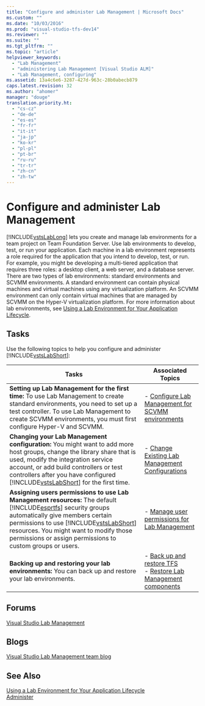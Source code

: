 ```yaml
---
title: "Configure and administer Lab Management | Microsoft Docs"
ms.custom: ""
ms.date: "10/03/2016"
ms.prod: "visual-studio-tfs-dev14"
ms.reviewer: ""
ms.suite: ""
ms.tgt_pltfrm: ""
ms.topic: "article"
helpviewer_keywords: 
  - "Lab Management"
  - "administering Lab Management [Visual Studio ALM]"
  - "Lab Management, configuring"
ms.assetid: 13a4c6e6-3287-427d-963c-28b0abecb879
caps.latest.revision: 32
ms.author: "ahomer"
manager: "douge"
translation.priority.ht: 
  - "cs-cz"
  - "de-de"
  - "es-es"
  - "fr-fr"
  - "it-it"
  - "ja-jp"
  - "ko-kr"
  - "pl-pl"
  - "pt-br"
  - "ru-ru"
  - "tr-tr"
  - "zh-cn"
  - "zh-tw"
---
```

# Configure and administer Lab Management
[!INCLUDE[vstsLabLong](../test/includes/vstslablong_md.md)] lets you create and manage lab environments for a team project on Team Foundation Server. Use lab environments to develop, test, or run your application. Each machine in a lab environment represents a role required for the application that you intend to develop, test, or run. For example, you might be developing a multi-tiered application that requires three roles: a desktop client, a web server, and a database server. There are two types of lab environments: standard environments and SCVMM environments. A standard environment can contain physical machines and virtual machines using any virtualization platform. An SCVMM environment can only contain virtual machines that are managed by SCVMM on the Hyper-V virtualization platform. For more information about lab environments, see [Using a Lab Environment for Your Application Lifecycle](../test/using-a-lab-environment-for-your-application-lifecycle.md).  
  
## Tasks  
 Use the following topics to help you configure and administer [!INCLUDE[vstsLabShort](../test/includes/vstslabshort_md.md)]:  
  
|Tasks|Associated Topics|  
|-----------|-----------------------|  
|**Setting up Lab Management for the first time:** To use Lab Management to create standard environments, you need to set up a test controller. To use Lab Management to create SCVMM environments, you must first configure Hyper-V and SCVMM.|-   [Configure Lab Management for SCVMM environments](../test/configure-lab-management-for-scvmm-environments.md)|  
|**Changing your Lab Management configuration:** You might want to add more host groups, change the library share that is used, modify the integration service account, or add build controllers or test controllers after you have configured [!INCLUDE[vstsLabShort](../test/includes/vstslabshort_md.md)] for the first time.|-   [Change Existing Lab Management Configurations](../test/change-existing-lab-management-configurations.md)|  
|**Assigning users permissions to use Lab Management resources:** The default [!INCLUDE[esprtfs](../code-quality/includes/esprtfs_md.md)] security groups automatically give members certain permissions to use [!INCLUDE[vstsLabShort](../test/includes/vstslabshort_md.md)] resources. You might want to modify those permissions or assign permissions to custom groups or users.|-   [Manage user permissions for Lab Management](../test/manage-user-permissions-for-lab-management.md)|  
|**Backing up and restoring your lab environments:** You can back up and restore your lab environments.|-   [Back up and restore TFS](../Topic/Back%20up%20and%20restore%20TFS.md)<br />-   [Restore Lab Management components](../Topic/Restore%20Lab%20Management%20components.md)|  
  
## Forums  
 [Visual Studio Lab Management](http://go.microsoft.com/fwlink/?LinkId=211860)  
  
## Blogs  
 [Visual Studio Lab Management team blog](http://go.microsoft.com/fwlink/?LinkId=211862)  
  
## See Also  
 [Using a Lab Environment for Your Application Lifecycle](../test/using-a-lab-environment-for-your-application-lifecycle.md)   
 [Administer](../Topic/Administer%20Team%20Foundation%20Server.md)